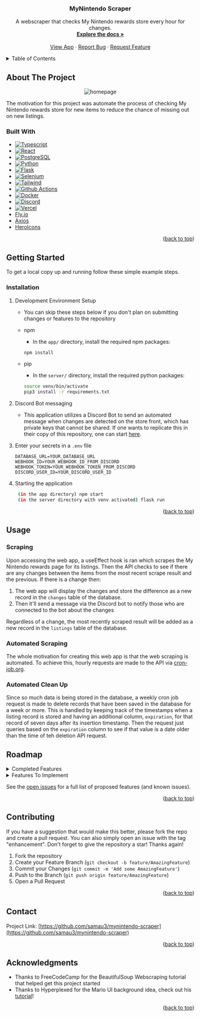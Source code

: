 <!-- Improved compatibility of back to top link: See: https://github.com/othneildrew/Best-README-Template/pull/73 -->

<a name="readme-top"></a>

<!--
*** Thanks for checking out the Best-README-Template. If you have a suggestion
*** that would make this better, please fork the repo and create a pull request
*** or simply open an issue with the tag "enhancement".
*** Don't forget to give the project a star!
*** Thanks again! Now go create something AMAZING! :D
-->

<!-- PROJECT SHIELDS -->
<!--
*** I'm using markdown "reference style" links for readability.
*** Reference links are enclosed in brackets [ ] instead of parentheses ( ).
*** See the bottom of this document for the declaration of the reference variables
*** for contributors-url, forks-url, etc. This is an optional, concise syntax you may use.
*** https://www.markdownguide.org/basic-syntax/#reference-style-links
-->

<!-- PROJECT LOGO -->
<br />
<div align="center">

<!-- ![logo](https://user-images.githubusercontent.com/69769431/220485345-82d76424-985e-4948-871a-c847a4f745cb.png) -->

<h3 align="center">MyNintendo Scraper</h3>

  <p align="center">
    A webscraper that checks My Nintendo rewards store every hour for changes.
    <br />
    <a href="https://github.com/samau3/mynintendo-scraper"><strong>Explore the docs »</strong></a>
    <br />
    <br />
    <a href="https://mynintendo-scraper.vercel.app/">View App</a>
    ·
    <a href="https://github.com/samau3/mynintendo-scraper/issues">Report Bug</a>
    ·
    <a href="https://github.com/samau3/mynintendo-scraper/issues">Request Feature</a>
  </p>
</div>

<!-- TABLE OF CONTENTS -->
<details>
  <summary>Table of Contents</summary>
  <ol>
    <li>
      <a href="#about-the-project">About The Project</a>
      <ul>
        <li><a href="#built-with">Built With</a></li>
      </ul>
    </li>
    <li>
      <a href="#getting-started">Getting Started</a>
      <ul>
        <li><a href="#installation">Installation</a></li>
      </ul>
    </li>
    <li><a href="#usage">Usage</a></li>
    <li><a href="#roadmap">Roadmap</a></li>
    <li><a href="#contributing">Contributing</a></li>
    <li><a href="#contact">Contact</a></li>
    <li><a href="#acknowledgments">Acknowledgments</a></li>
  </ol>
</details>

<!-- ABOUT THE PROJECT -->

## About The Project

<div align="center">

![homepage](https://github.com/samau3/mynintendo-scraper/assets/69769431/a4ba18f6-46f1-47aa-b330-809e07b784ed)


</div>


The motivation for this project was automate the process of checking My Nintendo rewards store for new items to reduce the chance of missing out on new listings.

### Built With

- [![Typescript][typescript]][typescript-url]
- [![React][react.js]][react-url]
- [![PostgreSQL][postgresql]][postgresql-url]
- [![Python][python]][python-url]
- [![Flask][flask]][flask-url]
- [![Selenium][selenium]][selenium-url]
- [![Tailwind][tailwind]][tailwind-url]
- [![Github Actions][github-actions]][github-actions-url]
- [![Docker][docker]][docker-url]
- [![Discord][discord]][discord-url]
- [![Vercel][vercel]][vercel-url]
- [Fly.io](https://fly.io/)
- [Axios](https://axios-http.com/)
- [HeroIcons](https://heroicons.com/)

<p align="right">(<a href="#readme-top">back to top</a>)</p>

<!-- GETTING STARTED -->

## Getting Started

To get a local copy up and running follow these simple example steps.

### Installation

1. Development Environment Setup

    - You can skip these steps below if you don't plan on submitting changes or features to the repository

    - npm
      - In the `app/` directory, install the required npm packages:
      ```sh
      npm install
      ```
    - pip
      - In the `server/` directory, install the required python packages:
      ```sh
      source venv/bin/activate
      pip3 install -r requirements.txt
      ```
2. Discord Bot messaging

    - This application utilizes a Discord Bot to send an automated message when changes are detected on the store front, which has private keys that cannot be shared. If one wants to replicate this in their copy of this repository, one can start [here](https://discord.com/developers/docs/resources/webhook).

3. Enter your secrets in a `.env` file

    ```env
    DATABASE_URL=YOUR_DATABASE_URL
    WEBHOOK_ID=YOUR_WEBHOOK_ID_FROM_DISCORD
    WEBHOOK_TOKEN=YOUR_WEBHOOK_TOKEN_FROM_DISCORD
    DISCORD_USER_ID=YOUR_DISCORD_USER_ID
    ```

4. Starting the application 

   ```sh
    (in the app directory) npm start
    (in the server directory with venv activated) flask run
   ```

<p align="right">(<a href="#readme-top">back to top</a>)</p>

<!-- USAGE EXAMPLES -->

## Usage

### Scraping

<div align="center">

</div>

Upon accessing the web app, a useEffect hook is ran which scrapes the My Nintendo rewards page for its listings. Then the API checks to see if there are any changes between the items from the most recent scrape result and the previous. If there is a change then:
  1. The web app will display the changes and store the difference as a new record in the `changes` table of the database. 
  2. Then it'll send a message via the Discord bot to notify those who are connected to the bot about the changes
  
Regardless of a change, the most recently scraped result will be added as a new record in the `listings` table of the database.

### Automated Scraping

The whole motivation for creating this web app is that the web scraping is automated. To achieve this, hourly requests are made to the API via [cron-job.org](https://cron-job.org/en/).

### Automated Clean Up

Since so much data is being stored in the database, a weekly cron job request is made to delete records that have been saved in the database for a week or more. This is handled by keeping track of the timestamps when a listing record is stored and having an additional column, `expiration`, for that record of seven days after its insertion timestamp. Then the request just queries based on the `expiration` column to see if that value is a date older than the time of teh deletion API request.

<!-- ROADMAP -->

## Roadmap

<details>
<summary> Completed Features </summary>

- [x] Start a CI/CD Pipeline
  - [x] Utilize Github Actions to deploy on main branch merge to Fly.io
- [x] Scrape My Nintendo rewards page
  - [x] Get current item listings
- [x] Display any changes to My Nintendo rewards listings
  - [x] Display what has changed
  - [x] Display timestamp of when change occurred
- [x] Display current changes if any
- [x] Utilize a useEffect to scrape as soon as web app is accessed
  - [x] Include a timestamp to show when scrape occurred at time of web app loading
- [x] Improve frontend visuals so it isn't so plain
  - [x] Added Mario inspired background animation
  - [x] Include the image of items currently listed on MyNintendo

</details>

<details>
<summary>Features To Implement</summary>

- [] Add tests
  - [] Test routes
  - [] Test models
- [] Distribute this app for public use
- [] An account system
- [] Refine Discord Bot
  - [] Add an option/method to add users to be mentioned when a change is detected
  - [] Add an option to choose which types of changes to be notified for
  - [] Add a command to call the scrape functions 

</details>

See the [open issues](https://github.com/github_username/repo_name/issues) for a full list of proposed features (and known issues).

<p align="right">(<a href="#readme-top">back to top</a>)</p>

<!-- CONTRIBUTING -->

## Contributing

If you have a suggestion that would make this better, please fork the repo and create a pull request. You can also simply open an issue with the tag "enhancement".
Don't forget to give the repository a star! Thanks again!

1. Fork the repository
2. Create your Feature Branch (`git checkout -b feature/AmazingFeature`)
3. Commit your Changes (`git commit -m 'Add some AmazingFeature'`)
4. Push to the Branch (`git push origin feature/AmazingFeature`)
5. Open a Pull Request

<p align="right">(<a href="#readme-top">back to top</a>)</p>

<!-- CONTACT -->

## Contact

Project Link: [https://github.com/samau3/mynintendo-scraper](https://github.com/samau3/mynintendo-scraper)

<p align="right">(<a href="#readme-top">back to top</a>)</p>

<!-- ACKNOWLEDGMENTS -->

## Acknowledgments

- Thanks to FreeCodeCamp for the BeautifulSoup Webscraping tutorial that helped get this project started
- Thanks to Hyperplexed for the Mario UI background idea, check out his [tutorial](https://www.youtube.com/watch?v=x872keruUWQ&pp=ygULaHlwZXJwbGV4ZWQ%3D)!

<p align="right">(<a href="#readme-top">back to top</a>)</p>

<!-- MARKDOWN LINKS & IMAGES -->
<!-- https://www.markdownguide.org/basic-syntax/#reference-style-links -->

[product-screenshot]: images/screenshot.png
[typescript]: https://img.shields.io/badge/typescript-%23007ACC.svg?style=for-the-badge&logo=typescript&logoColor=white
[typescript-url]: https://www.typescriptlang.org/
[react.js]: https://img.shields.io/badge/React-20232A?style=for-the-badge&logo=react&logoColor=61DAFB
[react-url]: https://reactjs.org/
[postgresql]: https://img.shields.io/badge/postgres-%23316192.svg?style=for-the-badge&logo=postgresql&logoColor=white
[postgresql-url]: https://www.postgresql.org/
[python]: https://img.shields.io/badge/Python-FFD43B?style=for-the-badge&logo=python&logoColor=blue
[python-url]: https://www.python.org/
[flask]: https://img.shields.io/badge/Flask-000000?style=for-the-badge&logo=flask&logoColor=white
[flask-url]: https://flask.palletsprojects.com/en/3.0.x/
[selenium]: https://img.shields.io/badge/Selenium-43B02A?style=for-the-badge&logo=Selenium&logoColor=white
[selenium-url]: https://www.selenium.dev/
[tailwind]: https://img.shields.io/badge/Tailwind_CSS-38B2AC?style=for-the-badge&logo=tailwind-css&logoColor=white
[tailwind-url]: https://tailwindcss.com/
[github-actions]: https://img.shields.io/badge/github%20actions-%232671E5.svg?style=for-the-badge&logo=githubactions&logoColor=white
[github-actions-url]: https://docs.github.com/en/actions
[docker]: https://img.shields.io/badge/Docker-2CA5E0?style=for-the-badge&logo=docker&logoColor=white
[docker-url]: https://www.docker.com/
[discord]: https://img.shields.io/badge/Discord-%235865F2.svg?style=for-the-badge&logo=discord&logoColor=white
[discord-url]: https://discord.com/
[vercel]: https://img.shields.io/badge/vercel-%23000000.svg?style=for-the-badge&logo=vercel&logoColor=white
[vercel-url]: https://vercel.com/

